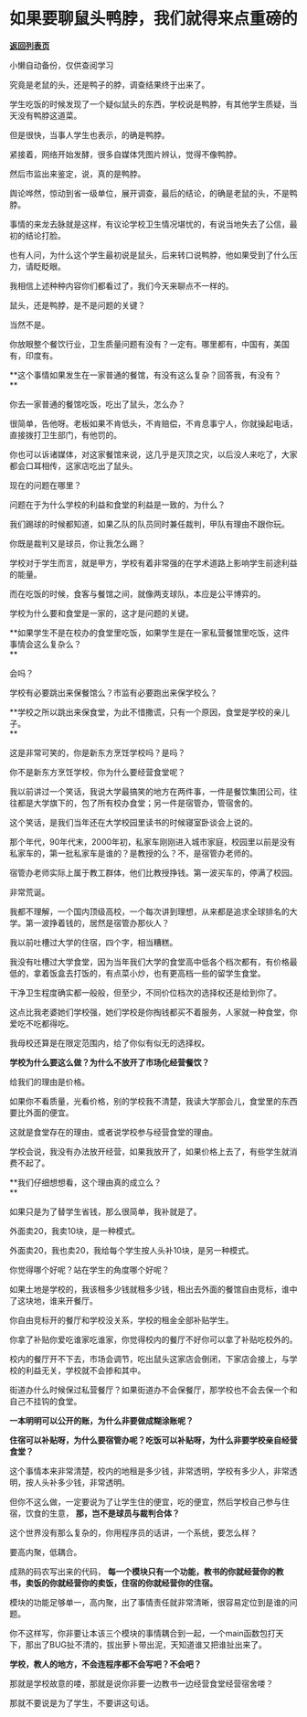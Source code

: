 # 如果要聊鼠头鸭脖，我们就得来点重磅的

[**返回列表页**](/gzh/记忆承载3)

小懒自动备份，仅供查阅学习

究竟是老鼠的头，还是鸭子的脖，调查结果终于出来了。

学生吃饭的时候发现了一个疑似鼠头的东西，学校说是鸭脖，有其他学生质疑，当天没有鸭脖这道菜。  

但是很快，当事人学生也表示，的确是鸭脖。

紧接着，网络开始发酵，很多自媒体凭图片辨认，觉得不像鸭脖。  

然后市监出来鉴定，说，真的是鸭脖。  

舆论哗然，惊动到省一级单位，展开调查，最后的结论，的确是老鼠的头，不是鸭脖。  

事情的来龙去脉就是这样，有议论学校卫生情况堪忧的，有说当地失去了公信，最初的结论打脸。  

也有人问，为什么这个学生最初说是鼠头，后来转口说鸭脖，他如果受到了什么压力，请眨眨眼。  

我相信上述种种内容你们都看过了，我们今天来聊点不一样的。  

鼠头，还是鸭脖，是不是问题的关键？  

当然不是。

你放眼整个餐饮行业，卫生质量问题有没有？一定有。哪里都有，中国有，美国有，印度有。  

 **这个事情如果发生在一家普通的餐馆，有没有这么复杂？回答我，有没有？  
**

你去一家普通的餐馆吃饭，吃出了鼠头，怎么办？

很简单，告他呀。老板如果不肯低头，不肯赔偿，不肯息事宁人，你就操起电话，直接拨打卫生部门，有他罚的。  

你也可以诉诸媒体，对这家餐馆来说，这几乎是灭顶之灾，以后没人来吃了，大家都会口耳相传，这家店吃出了鼠头。  

现在的问题在哪里？  

问题在于为什么学校的利益和食堂的利益是一致的，为什么？

我们踢球的时候都知道，如果乙队的队员同时兼任裁判，甲队有理由不跟你玩。

你既是裁判又是球员，你让我怎么踢？

学校对于学生而言，就是甲方，学校有着非常强的在学术道路上影响学生前途利益的能量。  

而在吃饭的时候，食客与餐馆之间，就像两支球队，本应是公平博弈的。  

学校为什么要和食堂是一家的，这才是问题的关键。  

 **如果学生不是在校办的食堂里吃饭，如果学生是在一家私营餐馆里吃饭，这件事情会这么复杂么？  
**

会吗？

学校有必要跳出来保餐馆么？市监有必要跑出来保学校么？  

 **学校之所以跳出来保食堂，为此不惜撒谎，只有一个原因，食堂是学校的亲儿子。  
**

这是非常可笑的，你是新东方烹饪学校吗？是吗？  

你不是新东方烹饪学校，你为什么要经营食堂呢？  

我以前讲过一个笑话，我说大学最搞笑的地方在两件事，一件是餐饮集团公司，往往都是大学旗下的，包了所有校办食堂；另一件是宿管办，管宿舍的。  

这个笑话，是我们当年还在大学校园里读书的时候寝室卧谈会上说的。  

那个年代，90年代末，2000年初，私家车刚刚进入城市家庭，校园里以前是没有私家车的，第一批私家车是谁的？是教授的么？不，是宿管办老师的。

宿管办老师实际上属于教工群体，他们比教授挣钱。第一波买车的，停满了校园。

非常荒诞。

我都不理解，一个国内顶级高校，一个每次讲到理想，从来都是追求全球排名的大学。第一波挣着钱的，居然是宿管办那伙人？  

我以前吐槽过大学的住宿，四个字，相当糟糕。  

我没有吐槽过大学食堂，因为当年我们大学的食堂高中低各个档次都有，有价格最低的，拿着饭盒去打饭的，有点菜小炒，也有更高档一些的留学生食堂。  

干净卫生程度确实都一般般，但至少，不同价位档次的选择权还是给到你了。

这点比我老婆她们学校强，她们学校是你掏钱都买不着服务，人家就一种食堂，你爱吃不吃都得吃。

我母校还算是在限定范围内，给了你似有似无的选择权。  

 **学校为什么要这么做？为什么不放开了市场化经营餐饮？**  

给我们的理由是价格。  

如果你不看质量，光看价格，别的学校我不清楚，我读大学那会儿，食堂里的东西要比外面的便宜。  

这就是食堂存在的理由，或者说学校参与经营食堂的理由。  

学校会说，我没有办法放开经营，如果我放开了，如果价格上去了，有些学生就消费不起了。  

 **我们仔细想想看，这个理由真的成立么？  
**

如果只是为了替学生省钱，那么很简单，我补就是了。  

外面卖20，我卖10块，是一种模式。  

外面卖20，我也卖20，我给每个学生按人头补10块，是另一种模式。

你觉得哪个好呢？站在学生的角度哪个好呢？

如果土地是学校的，我该租多少钱就租多少钱，租出去外面的餐馆自由竞标，谁中了这块地，谁来开餐厅。

你自由竞标开的餐厅和学校没关系，学校的租金全部补贴学生。

你拿了补贴你爱吃谁家吃谁家，你觉得校内的餐厅不好你可以拿了补贴吃校外的。

校内的餐厅开不下去，市场会调节，吃出鼠头这家店会倒闭，下家店会接上，与学校的利益无关，学校就不会掺和其中。

街道办什么时候保过私营餐厅？如果街道办不会保餐厅，那学校也不会去保一个和自己不挂钩的食堂。

 **一本明明可以公开的账，为什么非要做成糊涂账呢？**

 **住宿可以补贴呀，为什么要宿管办呢？吃饭可以补贴呀，为什么非要学校亲自经营食堂？**

这个事情本来非常清楚，校内的地租是多少钱，非常透明，学校有多少人，非常透明，按人头补多少钱，非常透明。

但你不这么做，一定要说为了让学生住的便宜，吃的便宜，然后学校自己参与住宿，饮食的生意， **那，岂不是球员与裁判合体？**

这个世界没有那么复杂的，你用程序员的话讲，一个系统，要怎么样？

要高内聚，低耦合。

成熟的码农写出来的代码， **每一个模块只有一个功能，教书的你就经营你的教书，卖饭的你就经营你的卖饭，住宿的你就经营你的住宿。**

模块的功能足够单一，高内聚，出了事情责任就非常清晰，很容易定位到是谁的问题。

你不这样写，你非要让本该三个模块的事情耦合到一起，一个main函数包打天下，那出了BUG扯不清的，拔出萝卜带出泥，天知道谁又把谁扯出来了。

 **学校，教人的地方，不会连程序都不会写吧？不会吧？**

那就是学校故意的喽，那就是说你非要一边教书一边经营食堂经营宿舍喽？

那就不要说是为了学生，不要讲这句话。

